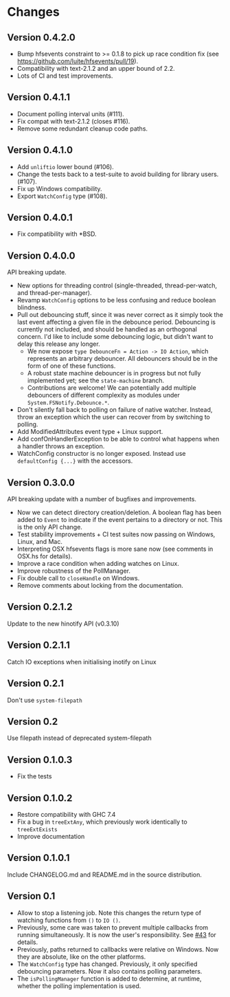 Changes
=======

Version 0.4.2.0
----------

* Bump hfsevents constraint to >= 0.1.8 to pick up race condition fix (see https://github.com/luite/hfsevents/pull/19).
* Compatibility with text-2.1.2 and an upper bound of 2.2.
* Lots of CI and test improvements.

Version 0.4.1.1
---------------

* Document polling interval units (#111).
* Fix compat with text-2.1.2 (closes #116).
* Remove some redundant cleanup code paths.

Version 0.4.1.0
---------------

* Add `unliftio` lower bound (#106).
* Change the tests back to a test-suite to avoid building for library users. (#107).
* Fix up Windows compatibility.
* Export `WatchConfig` type (#108).

Version 0.4.0.1
---------------

* Fix compatibility with *BSD.

Version 0.4.0.0
---------------

API breaking update.

* New options for threading control (single-threaded, thread-per-watch, and thread-per-manager).
* Revamp `WatchConfig` options to be less confusing and reduce boolean blindness.
* Pull out debouncing stuff, since it was never correct as it simply took the last event affecting a given file in the debounce period. Debouncing is currently not included, and should be handled as an orthogonal concern. I'd like to include some debouncing logic, but didn't want to delay this release any longer.
  * We now expose `type DebounceFn = Action -> IO Action`, which represents an arbitrary debouncer. All debouncers should be in the form of one of these functions.
  * A robust state machine debouncer is in progress but not fully implemented yet; see the `state-machine` branch.
  * Contributions are welcome! We can potentially add multiple debouncers of different complexity as modules under `System.FSNotify.Debounce.*`.
* Don't silently fall back to polling on failure of native watcher.
  Instead, throw an exception which the user can recover from by switching to polling.
* Add ModifiedAttributes event type + Linux support.
* Add confOnHandlerException to be able to control what happens when a handler throws an exception.
* WatchConfig constructor is no longer exposed. Instead use `defaultConfig {...}` with the accessors.

Version 0.3.0.0
---------------

API breaking update with a number of bugfixes and improvements.

* Now we can detect directory creation/deletion. A boolean flag has been added
  to `Event` to indicate if the event pertains to a directory or not. This is the
  only API change.
* Test stability improvements + CI test suites now passing on Windows, Linux, and Mac.
* Interpreting OSX hfsevents flags is more sane now (see comments in OSX.hs for details).
* Improve a race condition when adding watches on Linux.
* Improve robustness of the PollManager.
* Fix double call to `closeHandle` on Windows.
* Remove comments about locking from the documentation.

Version 0.2.1.2
---------------

Update to the new hinotify API (v0.3.10)

Version 0.2.1.1
---------------

Catch IO exceptions when initialising inotify on Linux

Version 0.2.1
-------------

Don't use `system-filepath`

Version 0.2
-----------

Use filepath instead of deprecated system-filepath

Version 0.1.0.3
---------------

* Fix the tests

Version 0.1.0.2
---------------

* Restore compatibility with GHC 7.4
* Fix a bug in `treeExtAny`, which previously work identically to
  `treeExtExists`
* Improve documentation

Version 0.1.0.1
---------------

Include CHANGELOG.md and README.md in the source distribution.

Version 0.1
-----------

* Allow to stop a listening job. Note this changes the return type of watching
  functions from `()` to `IO ()`.
* Previously, some care was taken to prevent multiple callbacks from running
  simultaneously. It is now the user's responsibility. See
  [#43](https://github.com/haskell-fswatch/hfsnotify/issues/43) for details.
* Previously, paths returned to callbacks were relative on Windows. Now they are
  absolute, like on the other platforms.
* The `WatchConfig` type has changed. Previously, it only specified debouncing
  parameters. Now it also contains polling parameters.
* The `isPollingManager` function is added to determine, at runtime, whether the
  polling implementation is used.
